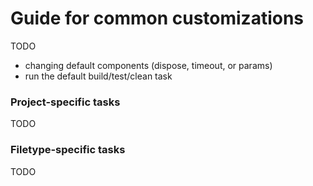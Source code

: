 # Guide for common customizations

TODO

- changing default components (dispose, timeout, or params)
- run the default build/test/clean task

### Project-specific tasks

TODO

### Filetype-specific tasks

TODO
